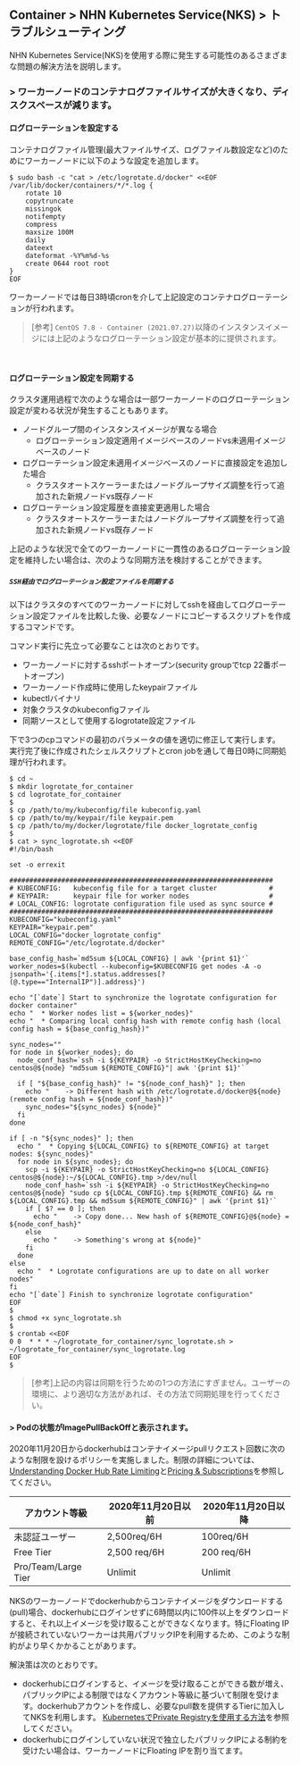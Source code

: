 ## Container > NHN Kubernetes Service(NKS) > トラブルシューティング

NHN Kubernetes Service(NKS)を使用する際に発生する可能性のあるさまざまな問題の解決方法を説明します。

### > ワーカーノードのコンテナログファイルサイズが大きくなり、ディスクスペースが減ります。

#### ログローテーションを設定する
コンテナログファイル管理(最大ファイルサイズ、ログファイル数設定など)のためにワーカーノードに以下のような設定を追加します。

```
$ sudo bash -c "cat > /etc/logrotate.d/docker" <<EOF
/var/lib/docker/containers/*/*.log {
    rotate 10
    copytruncate
    missingok
    notifempty
    compress
    maxsize 100M
    daily
    dateext
    dateformat -%Y%m%d-%s
    create 0644 root root
}
EOF
```

ワーカーノードでは毎日3時頃cronを介して上記設定のコンテナログローテーションが行われます。

> [参考] `CentOS 7.8 - Container (2021.07.27)`以降のインスタンスイメージには上記のようなログローテーション設定が基本的に提供されます。
<br>

#### ログローテーション設定を同期する

クラスタ運用過程で次のような場合は一部ワーカーノードのログローテーション設定が変わる状況が発生することもあります。
  * ノードグループ間のインスタンスイメージが異なる場合
    * ログローテーション設定適用イメージベースのノードvs未適用イメージベースのノード
  * ログローテーション設定未適用イメージベースのノードに直接設定を追加した場合
    * クラスタオートスケーラーまたはノードグループサイズ調整を行って追加された新規ノードvs既存ノード
  * ログローテーション設定履歴を直接変更適用した場合
    * クラスタオートスケーラーまたはノードグループサイズ調整を行って追加された新規ノードvs既存ノード

上記のような状況で全てのワーカーノードに一貫性のあるログローテーション設定を維持したい場合は、次のような同期方法を検討することができます。

##### ```SSH経由でログローテーション設定ファイルを同期する```

以下はクラスタのすべてのワーカーノードに対してsshを経由してログローテーション設定ファイルを比較した後、必要なノードにコピーするスクリプトを作成するコマンドです。

コマンド実行に先立って必要なことは次のとおりです。

* ワーカーノードに対するsshポートオープン(security groupでtcp 22番ポートオープン)
* ワーカーノード作成時に使用したkeypairファイル
* kubectlバイナリ
* 対象クラスタのkubeconfigファイル
* 同期ソースとして使用するlogrotate設定ファイル

下で3つのcpコマンドの最初のパラメータの値を適切に修正して実行します。<br>
実行完了後に作成されたシェルスクリプトとcron jobを通して毎日0時に同期処理が行われます。
```
$ cd ~
$ mkdir logrotate_for_container
$ cd logrotate_for_container
$
$ cp /path/to/my/kubeconfig/file kubeconfig.yaml
$ cp /path/to/my/keypair/file keypair.pem
$ cp /path/to/my/docker/logrotate/file docker_logrotate_config
$
$ cat > sync_logrotate.sh <<EOF
#!/bin/bash

set -o errexit

##################################################################
# KUBECONFIG:   kubeconfig file for a target cluster             #
# KEYPAIR:      keypair file for worker nodes                    #
# LOCAL_CONFIG: logrotate configuration file used as sync source #
##################################################################
KUBECONFIG="kubeconfig.yaml"
KEYPAIR="keypair.pem"
LOCAL_CONFIG="docker_logrotate_config"
REMOTE_CONFIG="/etc/logrotate.d/docker"

base_config_hash=`md5sum ${LOCAL_CONFIG} | awk '{print $1}'`
worker_nodes=$(kubectl --kubeconfig=$KUBECONFIG get nodes -A -o jsonpath='{.items[*].status.addresses[?(@.type=="InternalIP")].address}')

echo "[`date`] Start to synchronize the logrotate configuration for docker container"
echo "  * Worker nodes list = ${worker_nodes}"
echo "  * Comparing local config hash with remote config hash (local config hash = ${base_config_hash})"

sync_nodes=""
for node in ${worker_nodes}; do
  node_conf_hash=`ssh -i ${KEYPAIR} -o StrictHostKeyChecking=no centos@${node} "md5sum ${REMOTE_CONFIG}"| awk '{print $1}'`

  if [ "${base_config_hash}" != "${node_conf_hash}" ]; then
    echo "    -> Different hash with /etc/logrotate.d/docker@${node} (remote config hash = ${node_conf_hash})"
    sync_nodes="${sync_nodes} ${node}"
  fi
done

if [ -n "${sync_nodes}" ]; then
  echo "  * Copying ${LOCAL_CONFIG} to ${REMOTE_CONFIG} at target nodes: ${sync_nodes}"
  for node in ${sync_nodes}; do
    scp -i ${KEYPAIR} -o StrictHostKeyChecking=no ${LOCAL_CONFIG} centos@${node}:~/${LOCAL_CONFIG}.tmp >/dev/null
    node_conf_hash=`ssh -i ${KEYPAIR} -o StrictHostKeyChecking=no centos@${node} "sudo cp ${LOCAL_CONFIG}.tmp ${REMOTE_CONFIG} && rm ${LOCAL_CONFIG}.tmp && md5sum ${REMOTE_CONFIG}" | awk '{print $1}'`
    if [ $? == 0 ]; then
      echo "    -> Copy done... New hash of ${REMOTE_CONFIG}@${node} = ${node_conf_hash}"
    else
      echo "    -> Something's wrong at ${node}"
    fi
  done
else
  echo "  * Logrotate configurations are up to date on all worker nodes"
fi
echo "[`date`] Finish to synchronize logrotate configuration"
EOF
$
$ chmod +x sync_logrotate.sh
$
$ crontab <<EOF
0 0  * * * ~/logrotate_for_container/sync_logrotate.sh > ~/logrotate_for_container/sync_logrotate.log
EOF
$
```



> [参考]上記の内容は同期を行うための1つの方法にすぎません。ユーザーの環境に、より適切な方法があれば、その方法で同期処理を行ってください。


#### > Podの状態がImagePullBackOffと表示されます。

2020年11月20日からdockerhubはコンテナイメージpullリクエスト回数に次のような制限を設けるポリシーを実施しました。制限の詳細については、[Understanding Docker Hub Rate Limiting](https://www.docker.com/increase-rate-limits)と[Pricing & Subscriptions](https://www.docker.com/pricing)を参照してください。


| アカウント等級 | 2020年11月20日以前 | 2020年11月20日以降 |
| --- | --- | --- |
| 未認証ユーザー | 2,500req/6H | 100req/6H |
| Free Tier | 2,500 req/6H | 200 req/6H |
| Pro/Team/Large Tier | Unlimit | Unlimit |

NKSのワーカーノードでdockerhubからコンテナイメージをダウンロードする(pull)場合、dockerhubにログインせずに6時間以内に100件以上をダウンロードすると、それ以上イメージを受け取ることができなくなります。特にFloating IPが接続されていないワーカーは共用パブリックIPを利用するため、このような制約がより早くかかることがあります。

解決策は次のとおりです。
* dockerhubにログインすると、イメージを受け取ることができる数が増え、パブリックIPによる制限ではなくアカウント等級に基づいて制限を受けます。dockerhubアカウントを作成し、必要なpull数を提供するTierに加入してNKSを利用します。 [KubernetesでPrivate Registryを使用する方法](https://kubernetes.io/docs/tasks/configure-pod-container/pull-image-private-registry/)を参照してください。
* dockerhubにログインしていない状況で独立したパブリックIPによる制約を受けたい場合は、ワーカーノードにFloating IPを割り当てます。
